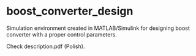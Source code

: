 # boost_converter_design
Simulation environment created in MATLAB/Simulink for designing boost converter with a proper control parameters.

Check description.pdf (Polish).
